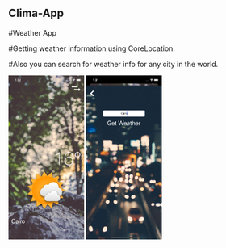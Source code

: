 ## Clima-App

#Weather App

#Getting weather information using CoreLocation.

#Also you can search for weather info for any city in the world.


<img src= "images/main.png" width="150" > <img src= "images/search.png" width="150" >
